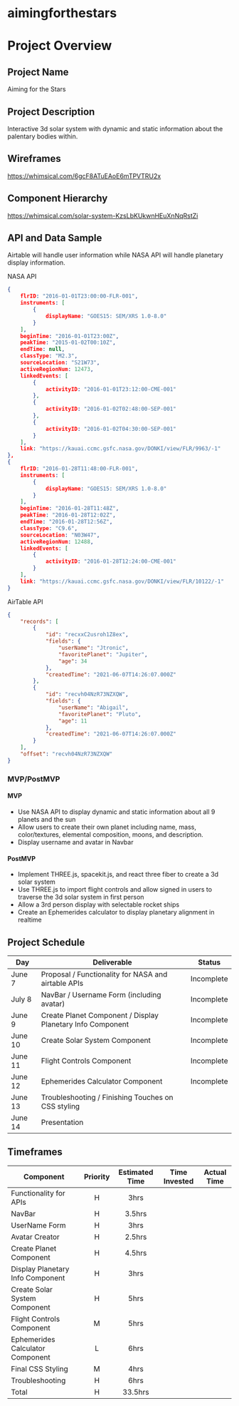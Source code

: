 # aimingforthestars

# Project Overview

## Project Name

Aiming for the Stars

## Project Description

Interactive 3d solar system with dynamic and static information about the palentary bodies within.

## Wireframes

https://whimsical.com/6gcF8ATuEAoE6mTPVTRU2x

## Component Hierarchy

https://whimsical.com/solar-system-KzsLbKUkwnHEuXnNqRstZi

## API and Data Sample

Airtable will handle user information while NASA API will handle planetary display information.

NASA API

```json
{
    flrID: "2016-01-01T23:00:00-FLR-001",
    instruments: [
        {
            displayName: "GOES15: SEM/XRS 1.0-8.0"
        }
    ],
    beginTime: "2016-01-01T23:00Z",
    peakTime: "2015-01-02T00:10Z",
    endTime: null,
    classType: "M2.3",
    sourceLocation: "S21W73",
    activeRegionNum: 12473,
    linkedEvents: [
        {
            activityID: "2016-01-01T23:12:00-CME-001"
        },
        {
            activityID: "2016-01-02T02:48:00-SEP-001"
        },
        {
            activityID: "2016-01-02T04:30:00-SEP-001"
        }
    ],
    link: "https://kauai.ccmc.gsfc.nasa.gov/DONKI/view/FLR/9963/-1"
},
{
    flrID: "2016-01-28T11:48:00-FLR-001",
    instruments: [
        {
            displayName: "GOES15: SEM/XRS 1.0-8.0"
        }
    ],
    beginTime: "2016-01-28T11:48Z",
    peakTime: "2016-01-28T12:02Z",
    endTime: "2016-01-28T12:56Z",
    classType: "C9.6",
    sourceLocation: "N03W47",
    activeRegionNum: 12488,
    linkedEvents: [
        {
            activityID: "2016-01-28T12:24:00-CME-001"
        }
    ],
    link: "https://kauai.ccmc.gsfc.nasa.gov/DONKI/view/FLR/10122/-1"
}
```
AirTable API

```json
{
    "records": [
        {
            "id": "recxxC2usroh1Z8ex",
            "fields": {
                "userName": "Jtronic",
                "favoritePlanet": "Jupiter",
                "age": 34
            },
            "createdTime": "2021-06-07T14:26:07.000Z"
        },
        {
            "id": "recvh04NzR73NZXQW",
            "fields": {
                "userName": "Abigail",
                "favoritePlanet": "Pluto",
                "age": 11
            },
            "createdTime": "2021-06-07T14:26:07.000Z"
        }
    ],
    "offset": "recvh04NzR73NZXQW"
}
```

### MVP/PostMVP

#### MVP 

- Use NASA API to display dynamic and static information about all 9 planets and the sun
- Allow users to create their own planet including name, mass, color/textures, elemental composition, moons, and description.
- Display username and avatar in Navbar

#### PostMVP

- Implement THREE.js, spacekit.js, and react three fiber to create a 3d solar system
- Use THREE.js to import flight controls and allow signed in users to traverse the 3d solar system in first person
- Allow a 3rd person display with selectable rocket ships
- Create an Ephemerides calculator to display planetary alignment in realtime

## Project Schedule

|  Day | Deliverable | Status
|---|---| ---|
|June 7| Proposal / Functionality for NASA and airtable APIs | Incomplete
|July 8| NavBar / Username Form (including avatar) | Incomplete
|June 9| Create Planet Component / Display Planetary Info Component | Incomplete
|June 10| Create Solar System Component | Incomplete
|June 11| Flight Controls Component | Incomplete
|June 12| Ephemerides Calculator Component | Incomplete
|June 13| Troubleshooting / Finishing Touches on CSS styling
|June 14| Presentation

## Timeframes

| Component | Priority | Estimated Time | Time Invested | Actual Time |
| --- | :---: |  :---: | :---: | :---: |
| Functionality for APIs | H | 3hrs |  |  |
| NavBar | H | 3.5hrs |  |  |
| UserName Form | H | 3hrs |  |  |
| Avatar Creator | H | 2.5hrs |  |  |
| Create Planet Component | H | 4.5hrs |  |  |
| Display Planetary Info Component| H | 3hrs |  |  |
| Create Solar System Component| H | 5hrs |  |  |
| Flight Controls Component| M | 5hrs |  |  |
| Ephemerides Calculator Component| L | 6hrs |  |  |
| Final CSS Styling| M | 4hrs |  |  |
| Troubleshooting| H | 6hrs |  |  |
| Total | H | 33.5hrs |  |  |

